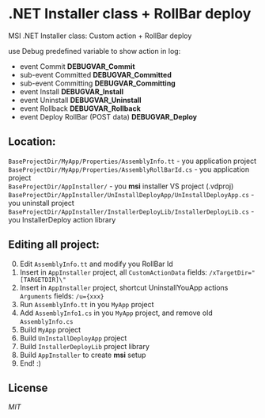 # .NET Installer class + RollBar deploy
MSI .NET Installer class: Custom action + RollBar deploy

use Debug predefined variable to show action in log:
* event Commit __DEBUGVAR_Commit__
* sub-event Committed __DEBUGVAR_Committed__
* sub-event Committing __DEBUGVAR_Committing__
* event Install __DEBUGVAR_Install__
* event Uninstall __DEBUGVAR_Uninstall__
* event Rollback __DEBUGVAR_Rollback__
* event Deploy RollBar (POST data) __DEBUGVAR_Deploy__

## Location:

`BaseProjectDir/MyApp/Properties/AssemblyInfo.tt` - you application project  
`BaseProjectDir/MyApp/Properties/AssemblyRollBarId.cs` - you application project  
`BaseProjectDir/AppInstaller/` - you __msi__ installer VS project (.vdproj)  
`BaseProjectDir/AppInstaller/UnInstallDeployApp/UnInstallDeployApp.cs` - you uninstall project  
`BaseProjectDir/AppInstaller/InstallerDeployLib/InstallerDeployLib.cs` - you InstallerDeploy action library  

## Editing all project:

0. Edit `AssemblyInfo.tt` and modify you RollBar Id
1. Insert in `AppInstaller` project, all `CustomActionData` fields: `/xTargetDir="[TARGETDIR]\"`
2. Insert in `AppInstaller` project, shortcut UninstallYouApp actions `Arguments` fields: `/u={xxx}`
3. Run `AssemblyInfo.tt` in you `MyApp` project
4. Add `AssemblyInfo1.cs` in you `MyApp` project, and remove old `AssemblyInfo.cs`
5. Build `MyApp` project
6. Build `UnInstallDeployApp` project
7. Build `InstallerDeployLib` project library
8. Build `AppInstaller` to create __msi__ setup
9. End! :)

## License

_MIT_
